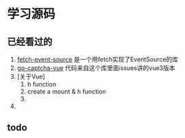# 学习源码

## 已经看过的

1. [fetch-event-source](https://github.com/Azure/fetch-event-source) 是一个用fetch实现了EventSource的库
2. [go-captcha-vue](https://github.com/wenlng/go-captcha-vue) 代码来自这个库里面issues讲的vue3版本
3. [关于Vue]
    1. h function
    2. create a mount & h function
    3. 
4. 

## todo

